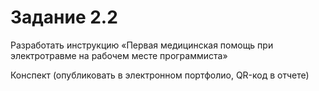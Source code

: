 # Задание 2.2

Разработать инструкцию «Первая медицинская помощь при электротравме на рабочем месте программиста»

Конспект (опубликовать в электронном портфолио, QR-код в отчете)

